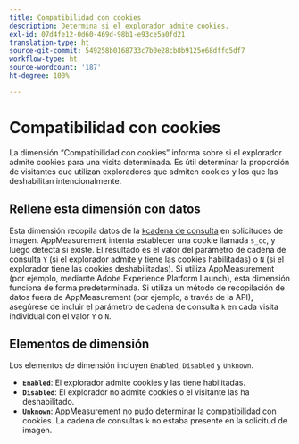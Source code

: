```yaml
---
title: Compatibilidad con cookies
description: Determina si el explorador admite cookies.
exl-id: 07d4fe12-0d60-469d-98b1-e93ce5a0fd21
translation-type: ht
source-git-commit: 549258b0168733c7b0e28cb8b9125e68dffd5df7
workflow-type: ht
source-wordcount: '187'
ht-degree: 100%

---
```


# Compatibilidad con cookies

La dimensión “Compatibilidad con cookies” informa sobre si el explorador admite cookies para una visita determinada. Es útil determinar la proporción de visitantes que utilizan exploradores que admiten cookies y los que las deshabilitan intencionalmente.

## Rellene esta dimensión con datos

Esta dimensión recopila datos de la [`k`cadena de consulta](/help/implement/validate/query-parameters.md) en solicitudes de imagen. AppMeasurement intenta establecer una cookie llamada `s_cc`, y luego detecta si existe. El resultado es el valor del parámetro de cadena de consulta `Y` (si el explorador admite y tiene las cookies habilitadas) o `N` (si el explorador tiene las cookies deshabilitadas). Si utiliza AppMeasurement (por ejemplo, mediante Adobe Experience Platform Launch), esta dimensión funciona de forma predeterminada. Si utiliza un método de recopilación de datos fuera de AppMeasurement (por ejemplo, a través de la API), asegúrese de incluir el parámetro de cadena de consulta `k` en cada visita individual con el valor `Y` o `N`.

## Elementos de dimensión

Los elementos de dimensión incluyen `Enabled`, `Disabled` y `Unknown`.

* **`Enabled`**: El explorador admite cookies y las tiene habilitadas.
* **`Disabled`**: El explorador no admite cookies o el visitante las ha deshabilitado.
* **`Unknown`**: AppMeasurement no pudo determinar la compatibilidad con cookies. La cadena de consultas `k` no estaba presente en la solicitud de imagen.
